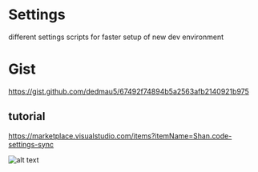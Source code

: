 # Settings
different settings scripts for faster setup of new dev environment 

# Gist
https://gist.github.com/dedmau5/67492f74894b5a2563afb2140921b975

## tutorial
https://marketplace.visualstudio.com/items?itemName=Shan.code-settings-sync

![alt text](https://media.giphy.com/media/xT9IglKxSqs2Wdwq2c/source.gif)

